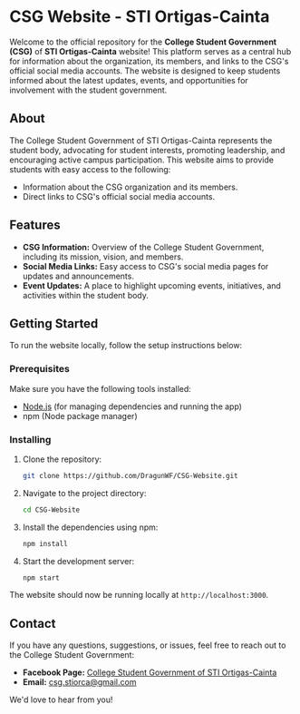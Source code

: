 # CSG Website - STI Ortigas-Cainta

Welcome to the official repository for the **College Student Government (CSG)** of **STI Ortigas-Cainta** website! This platform serves as a central hub for information about the organization, its members, and links to the CSG's official social media accounts. The website is designed to keep students informed about the latest updates, events, and opportunities for involvement with the student government.

## About

The College Student Government of STI Ortigas-Cainta represents the student body, advocating for student interests, promoting leadership, and encouraging active campus participation. This website aims to provide students with easy access to the following:

- Information about the CSG organization and its members.
- Direct links to CSG's official social media accounts.

## Features

- **CSG Information:** Overview of the College Student Government, including its mission, vision, and members.
- **Social Media Links:** Easy access to CSG's social media pages for updates and announcements.
- **Event Updates:** A place to highlight upcoming events, initiatives, and activities within the student body.

## Getting Started

To run the website locally, follow the setup instructions below:

### Prerequisites

Make sure you have the following tools installed:

- [Node.js](https://nodejs.org/) (for managing dependencies and running the app)
- npm (Node package manager)

### Installing

1. Clone the repository:
   ```bash
   git clone https://github.com/DragunWF/CSG-Website.git
   ```
2. Navigate to the project directory:
   ```bash
   cd CSG-Website
   ```
3. Install the dependencies using npm:
   ```bash
   npm install
   ```
4. Start the development server:
   ```bash
   npm start
   ```

The website should now be running locally at `http://localhost:3000`.

## Contact

If you have any questions, suggestions, or issues, feel free to reach out to the College Student Government:

- **Facebook Page:** [College Student Government of STI Ortigas-Cainta](https://www.facebook.com/stiorca.csg)
- **Email:** csg.stiorca@gmail.com

We'd love to hear from you!
